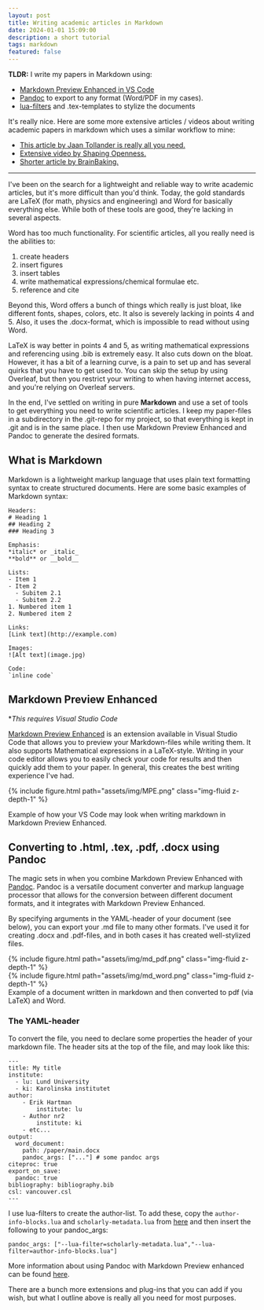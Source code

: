 ```yaml
---
layout: post
title: Writing academic articles in Markdown
date: 2024-01-01 15:09:00
description: a short tutorial
tags: markdown
featured: false
---
```


**TLDR:** I write my papers in Markdown using:
- [Markdown Preview Enhanced in VS Code](https://shd101wyy.github.io/markdown-preview-enhanced/#/)
- [Pandoc](https://pandoc.org/) to export to any format (Word/PDF in my cases).
- [lua-filters](https://github.com/pandoc/lua-filters) and .tex-templates to stylize the documents 

It's really nice. Here are some more extensive articles / videos about writing academic papers in markdown which uses a similar workflow to mine:

- [This article by Jaan Tollander is really all you need.](https://jaantollander.com/post/scientific-writing-with-markdown/)
- [Extensive video by Shaping Openness.](https://www.youtube.com/watch?v=J86Pm62XM_Q)
- [Shorter article by BrainBaking.](https://brainbaking.com/post/2021/02/writing-academic-papers-in-markdown/)

---



I've been on the search for a lightweight and reliable way to write academic articles, but it's more difficult than you'd think. Today, the gold standards are LaTeX (for math, physics and engineering) and Word for basically everything else. While both of these tools are good, they're lacking in several aspects.

Word has too much functionality. For scientific articles, all you really need is the abilities to:
1. create headers
2. insert figures
3. insert tables
4. write mathematical expressions/chemical formulae etc.
5. reference and cite

Beyond this, Word offers a bunch of things which really is just bloat, like different fonts, shapes, colors, etc. It also is severely lacking in points 4 and 5. Also, it uses the .docx-format, which is impossible to read without using Word.

LaTeX is way better in points 4 and 5, as writing mathematical expressions and referencing using .bib is extremely easy. It also cuts down on the bloat. However, it has a bit of a learning curve, is a pain to set up and has several quirks that you have to get used to. You can skip the setup by using Overleaf, but then you restrict your writing to when having internet access, and you're relying on Overleaf servers.

In the end, I've settled on writing in pure **Markdown** and use a set of tools to get everything you need to write scientific articles. I keep my paper-files in a subdirectory in the .git-repo for my project, so that everything is kept in .git and is in the same place. I then use Markdown Preview Enhanced and Pandoc to generate the desired formats.

## What is Markdown
Markdown is a lightweight markup language that uses plain text formatting syntax to create structured documents. Here are some basic examples of Markdown syntax:

```
Headers:
# Heading 1
## Heading 2
### Heading 3

Emphasis:
*italic* or _italic_
**bold** or __bold__

Lists:
- Item 1
- Item 2
  - Subitem 2.1
  - Subitem 2.2
1. Numbered item 1
2. Numbered item 2

Links:
[Link text](http://example.com)

Images:
![Alt text](image.jpg)

Code:
`inline code`
```

## Markdown Preview Enhanced 
**This requires Visual Studio Code*

[Markdown Preview Enhanced](https://shd101wyy.github.io/markdown-preview-enhanced/#/) is an extension available in Visual Studio Code that allows you to preview your Markdown-files while writing them. It also supports Mathematical expressions in a LaTeX-style. Writing in your code editor allows you to easily check your code for results and then quickly add them to your paper. In general, this creates the best writing experience I've had. 

{% include figure.html path="assets/img/MPE.png" class="img-fluid z-depth-1" %}
<div class="caption">
    Example of how your VS Code may look when writing markdown in Markdown Preview Enhanced.
</div>


## Converting to .html, .tex, .pdf, .docx using Pandoc

The magic sets in when you combine Markdown Preview Enhanced with [Pandoc](https://pandoc.org/). Pandoc is a versatile document converter and markup language processor that allows for the conversion between different document formats, and it integrates with Markdown Preview Enhanced.

By specifying arguments in the YAML-header of your document (see below), you can export your .md file to many other formats. I've used it for creating .docx and .pdf-files, and in both cases it has created well-stylized files.




<div class="row mt-3">
    <div class="col-sm mt-3 mt-md-0">
        {% include figure.html path="assets/img/md_pdf.png" class="img-fluid z-depth-1" %}
    </div>
    <div class="col-sm mt-3 mt-md-0">
        {% include figure.html path="assets/img/md_word.png" class="img-fluid z-depth-1" %}
    </div>
</div>
<div class="caption">
    Example of a document written in markdown and then converted to pdf (via LaTeX) and Word.
</div>



### The YAML-header
To convert the file, you need to declare some properties the header of your markdown file. The header sits at the top of the file, and may look like this:

```
---
title: My title
institute:
  - lu: Lund University
  - ki: Karolinska institutet
author: 
    - Erik Hartman
        institute: lu
    - Author nr2
        institute: ki
    - etc...
output:
  word_document:
    path: /paper/main.docx
    pandoc_args: ["..."] # some pandoc args
citeproc: true
export_on_save:
  pandoc: true
bibliography: bibliography.bib
csl: vancouver.csl
---
```

I use lua-filters to create the author-list. To add these, copy the `author-info-blocks.lua` and `scholarly-metadata.lua` from [here](https://github.com/pandoc/lua-filters) and then insert the following to your pandoc_args:
```
pandoc_args: ["--lua-filter=scholarly-metadata.lua","--lua-filter=author-info-blocks.lua"]
```

More information about using Pandoc with Markdown Preview enhanced can be found [here](https://shd101wyy.github.io/markdown-preview-enhanced/#/).


There are a bunch more extensions and plug-ins that you can add if you wish, but what I outline above is really all you need for most purposes.
